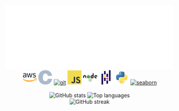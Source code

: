 <div align="center">
  <img src="https://raw.githubusercontent.com/dave21-py/dave21-py/main/chat.svg" alt="David's Profile Card" width="450"/>
  
  <br>
  
  <div>
    <a href="https://aws.amazon.com" target="_blank" rel="noreferrer"><img src="https://raw.githubusercontent.com/devicons/devicon/master/icons/amazonwebservices/amazonwebservices-original-wordmark.svg" alt="aws" width="38" height="38"/></a>
    <a href="https://www.cprogramming.com/" target="_blank" rel="noreferrer"><img src="https://raw.githubusercontent.com/devicons/devicon/master/icons/c/c-original.svg" alt="c" width="38" height="38"/></a>
    <a href="https://git-scm.com/" target="_blank" rel="noreferrer"><img src="https://www.vectorlogo.zone/logos/git-scm/git-scm-icon.svg" alt="git" width="38" height="38"/></a>
    <a href="https://developer.mozilla.org/en-US/docs/Web/JavaScript" target="_blank" rel="noreferrer"><img src="https://raw.githubusercontent.com/devicons/devicon/master/icons/javascript/javascript-original.svg" alt="javascript" width="38" height="38"/></a>
    <a href="https://nodejs.org" target="_blank" rel="noreferrer"><img src="https://raw.githubusercontent.com/devicons/devicon/master/icons/nodejs/nodejs-original-wordmark.svg" alt="nodejs" width="38" height="38"/></a>
    <a href="https://pandas.pydata.org/" target="_blank" rel="noreferrer"><img src="https://raw.githubusercontent.com/devicons/devicon/2ae2a900d2f041da66e950e4d48052658d850630/icons/pandas/pandas-original.svg" alt="pandas" width="38" height="38"/></a>
    <a href="https://www.python.org" target="_blank" rel="noreferrer"><img src="https://raw.githubusercontent.com/devicons/devicon/master/icons/python/python-original.svg" alt="python" width="38" height="38"/></a>
    <a href="https://seaborn.pydata.org/" target="_blank" rel="noreferrer"><img src="https://seaborn.pydata.org/_images/logo-mark-lightbg.svg" alt="seaborn" width="38" height="38"/></a>
  </div>

  <br>

  <div>
    <img src="https://github-readme-stats.vercel.app/api?username=dave21-py&show_icons=true&theme=onedark&hide_border=true&bg_color=0d1117&cache_seconds=86400" alt="GitHub stats" />
    <img src="https://github-readme-stats.vercel.app/api/top-langs?username=dave21-py&show_icons=true&locale=en&layout=compact&theme=onedark&hide_border=true&bg_color=0d1117&cache_seconds=86400" alt="Top languages" />
    <br>
    <img src="https://github-readme-streak-stats.herokuapp.com/?user=dave21-py&theme=onedark&hide_border=true&background=0d1117&cache_seconds=86400" alt="GitHub streak" />
  </div>
</div>
